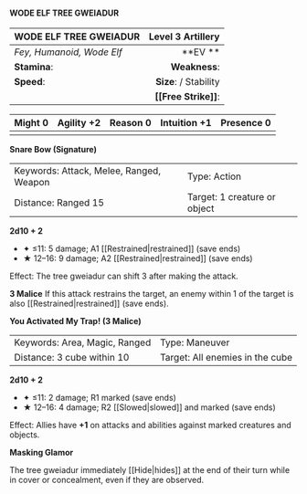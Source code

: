 #### WODE ELF TREE GWEIADUR

| WODE ELF TREE GWEIADUR    |  **Level 3 Artillery** |
| :------------------------ | ---------------------: |
| *Fey, Humanoid, Wode Elf* |            \*\*EV \*\* |
| **Stamina**:              |          **Weakness**: |
| **Speed**:                | **Size**:  / Stability |
|                           |   **[[Free Strike]]**: |

| **Might** 0 | **Agility** +2 | **Reason** 0 | **Intuition** +1 | **Presence** 0 |
| ----------- | -------------- | ------------ | ---------------- | -------------- |
|             |                |              |                  |                |

**Snare Bow (Signature)**

|                                         |                              |
| :-------------------------------------- | :--------------------------- |
| Keywords: Attack, Melee, Ranged, Weapon | Type: Action                 |
| Distance: Ranged 15                     | Target: 1 creature or object |

**2d10 + 2**

- ✦ ≤11: 5 damage; A1 [[Restrained|restrained]] (save ends)
- ★ 12–16: 9 damage; A2 [[Restrained|restrained]] (save ends)

Effect: The tree gweiadur can shift 3 after making the attack.

**3 Malice**
If this attack restrains the target, an enemy within 1 of the target is also [[Restrained|restrained]] (save ends).

**You Activated My Trap! (3 Malice)**

|                               |                                 |
| :---------------------------- | :------------------------------ |
| Keywords: Area, Magic, Ranged | Type: Maneuver                  |
| Distance: 3 cube within 10    | Target: All enemies in the cube |

**2d10 + 2**

- ✦ ≤11: 2 damage; R1 marked (save ends)
- ★ 12–16: 4 damage; R2 [[Slowed|slowed]] and marked (save ends)

Effect: Allies have **+1** on attacks and abilities against marked creatures and objects.

**Masking Glamor**

The tree gweiadur immediately [[Hide|hides]] at the end of their turn while in cover or concealment, even if they are observed.
